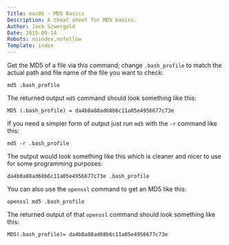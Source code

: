 ```yaml
---
Title: macOS - MD5 Basics
Description: A cheat sheet for MD5 basics.
Author: Jack Szwergold
Date: 2015-09-14
Robots: noindex,nofollow
Template: index
---
```


Get the MD5 of a file via this command; change `.bash_profile` to match the actual path and file name of the file you want to check:

    md5 .bash_profile

The returned output `md5` command should look something like this:

    MD5 (.bash_profile) = da4b8a88ad68b6c11a05e4956677c73e

If you need a simpler form of output just run `md5` with the `-r` command like this:

    md5 -r .bash_profile

The output would look something like this which is cleaner and nicer to use for some programming purposes:

    da4b8a88ad68b6c11a05e4956677c73e .bash_profile

You can also use the `openssl` command to get an MD5 like this:

    openssl md5 .bash_profile

The returned output of that `openssl` command should look something like this:

    MD5(.bash_profile)= da4b8a88ad68b6c11a05e4956677c73e
